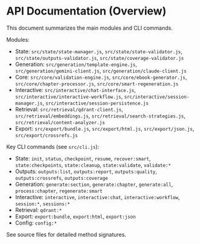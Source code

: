 # API Documentation (Overview)

This document summarizes the main modules and CLI commands.

Modules:
- State: `src/state/state-manager.js`, `src/state/state-validator.js`, `src/state/outputs-validator.js`, `src/state/coverage-validator.js`
- Generation: `src/generation/template-engine.js`, `src/generation/gemini-client.js`, `src/generation/claude-client.js`
- Core: `src/core/validation-engine.js`, `src/core/ebook-generator.js`, `src/core/chapter-processor.js`, `src/core/smart-regeneration.js`
- Interactive: `src/interactive/chat-interface.js`, `src/interactive/interactive-workflow.js`, `src/interactive/session-manager.js`, `src/interactive/session-persistence.js`
- Retrieval: `src/retrieval/qdrant-client.js`, `src/retrieval/embeddings.js`, `src/retrieval/search-strategies.js`, `src/retrieval/content-analyzer.js`
- Export: `src/export/bundle.js`, `src/export/html.js`, `src/export/json.js`, `src/export/crossrefs.js`

Key CLI commands (see `src/cli.js`):
- State: `init`, `status`, `checkpoint`, `resume`, `recover:smart`, `state:checkpoints`, `state:cleanup`, `state:validate`, `validate:*`
- Outputs: `outputs:list`, `outputs:report`, `outputs:quality`, `outputs:crossrefs`, `outputs:coverage`
- Generation: `generate:section`, `generate:chapter`, `generate:all`, `process:chapter`, `regenerate:smart`
- Interactive: `interactive`, `interactive:chat`, `interactive:workflow`, `session:*`, `sessions:*`
- Retrieval: `qdrant:*`
- Export: `export:bundle`, `export:html`, `export:json`
- Config: `config:*`

See source files for detailed method signatures.